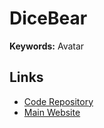 # DiceBear

**Keywords:** Avatar

## Links

- [Code Repository](https://github.com/dicebear/dicebear)
- [Main Website](https://dicebear.com)
